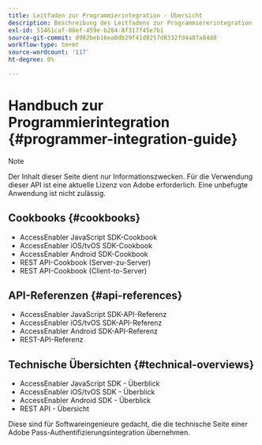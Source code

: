 ```yaml
---
title: Leitfaden zur Programmierintegration - Übersicht
description: Beschreibung des Leitfadens zur Programmiererintegration
exl-id: 51461caf-08ef-459e-b284-8f317f45e7b1
source-git-commit: d982beb16ea0db29f41d0257d8332fd4a07a84d8
workflow-type: tm+mt
source-wordcount: '117'
ht-degree: 0%

---
```


# Handbuch zur Programmierintegration {#programmer-integration-guide}


>[!NOTE]
>
>Der Inhalt dieser Seite dient nur Informationszwecken. Für die Verwendung dieser API ist eine aktuelle Lizenz von Adobe erforderlich. Eine unbefugte Anwendung ist nicht zulässig.
>

## Cookbooks {#cookbooks}

* AccessEnabler JavaScript SDK-Cookbook
* AccessEnabler iOS/tvOS SDK-Cookbook
* AccessEnabler Android SDK-Cookbook
* REST API-Cookbook (Server-zu-Server)
* REST API-Cookbook (Client-to-Server)

## API-Referenzen {#api-references}

* AccessEnabler JavaScript SDK-API-Referenz
* AccessEnabler iOS/tvOS SDK-API-Referenz
* AccessEnabler Android SDK-API-Referenz
* REST-API-Referenz

## Technische Übersichten {#technical-overviews}

* AccessEnabler JavaScript SDK - Überblick
* AccessEnabler iOS/tvOS SDK - Überblick
* AccessEnabler Android SDK - Überblick
* REST API - Übersicht

Diese sind für Softwareingenieure gedacht, die die technische Seite einer Adobe Pass-Authentifizierungsintegration übernehmen.

<!--

>[!MORELIKETHIS]
>
>* Entitlement Flow
>* Programmer Use Cases
>* Error Reporting
>* Identifying Protected Resources
>* Temp Pass
>* Integrating the Media Token Verifier
>* User Metadata
>* Tracking Data in Adobe Pass Authentication
-->
